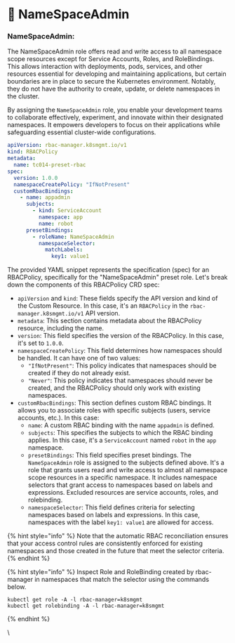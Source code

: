 # 🎯 NameSpaceAdmin

### **NameSpaceAdmin:**

The NameSpaceAdmin role offers read and write access to all namespace scope resources except for Service Accounts, Roles, and RoleBindings. This allows interaction with deployments, pods, services, and other resources essential for developing and maintaining applications, but certain boundaries are in place to secure the Kubernetes environment. Notably, they do not have the authority to create, update, or delete namespaces in the cluster.&#x20;

By assigning the `NameSpaceAdmin` role, you enable your development teams to collaborate effectively, experiment, and innovate within their designated namespaces. It empowers developers to focus on their applications while safeguarding essential cluster-wide configurations.

```yaml
apiVersion: rbac-manager.k8smgmt.io/v1
kind: RBACPolicy
metadata:
  name: tc014-preset-rbac
spec:
  version: 1.0.0
  namespaceCreatePolicy: "IfNotPresent"
  customRbacBindings:
    - name: appadmin
      subjects:
        - kind: ServiceAccount
          namespace: app
          name: robot
      presetBindings:
        - roleName: NameSpaceAdmin
          namespaceSelector:
            matchLabels:
              key1: value1
```

The provided YAML snippet represents the specification (spec) for an RBACPolicy, specifically for the "NameSpaceAdmin" preset role. Let's break down the components of this RBACPolicy CRD spec:

* `apiVersion` and `kind`: These fields specify the API version and kind of the Custom Resource. In this case, it's an `RBACPolicy` in the `rbac-manager.k8smgmt.io/v1` API version.
* `metadata`: This section contains metadata about the RBACPolicy resource, including the name.
* `version`: This field specifies the version of the RBACPolicy. In this case, it's set to `1.0.0`.
* `namespaceCreatePolicy`: This field determines how namespaces should be handled. It can have one of two values:
  * `"IfNotPresent"`: This policy indicates that namespaces should be created if they do not already exist.
  * `"Never"`: This policy indicates that namespaces should never be created, and the RBACPolicy should only work with existing namespaces.
* `customRbacBindings`: This section defines custom RBAC bindings. It allows you to associate roles with specific subjects (users, service accounts, etc.). In this case:
  * `name`: A custom RBAC binding with the name `appadmin` is defined.
  * `subjects`: This specifies the subjects to which the RBAC binding applies. In this case, it's a `ServiceAccount` named `robot` in the `app` namespace.
  * `presetBindings`: This field specifies preset bindings. The `NameSpaceAdmin` role is assigned to the subjects defined above. It's a role that grants users read and write access to almost all namespace scope resources in a specific namespace.  It includes namespace selectors that grant access to namespaces based on labels and expressions. Excluded resources are service accounts, roles, and rolebinding.
  * `namespaceSelector`: This field defines criteria for selecting namespaces based on labels and expressions. In this case, namespaces with the label `key1: value1` are allowed for access.

{% hint style="info" %}
Note that the automatic RBAC reconciliation ensures that your access control rules are consistently enforced for existing namespaces and those created in the future that meet the selector criteria.
{% endhint %}

{% hint style="info" %}
Inspect Role and RoleBinding created by rbac-manager in namespaces that match the selector using the commands below.

```
kubectl get role -A -l rbac-manager=k8smgmt
kubectl get rolebinding -A -l rbac-manager=k8smgmt
```
{% endhint %}

\
